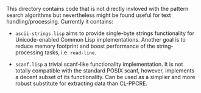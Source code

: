This directory contains code that is not directly invloved with the
pattern search algorithms but nevertheless might be found useful for
text handling/processing. Currently it contains:

* `ascii-strings.lisp` aims to provide single-byte strings
  functionality for Unicode-enabled Common Lisp
  implementations. Another goal is to reduce memory footprint and
  boost performance of the string-processing tasks, i.e. `read-line`.

* `scanf.lisp` a trivial scanf-like functionality implementation. It
  is not totally compatible with the standard POSIX scanf, however,
  implements a decent subset of its functionality. Can be used as a
  simplier and more robust substitute for extracting data than
  CL-PPCRE.
